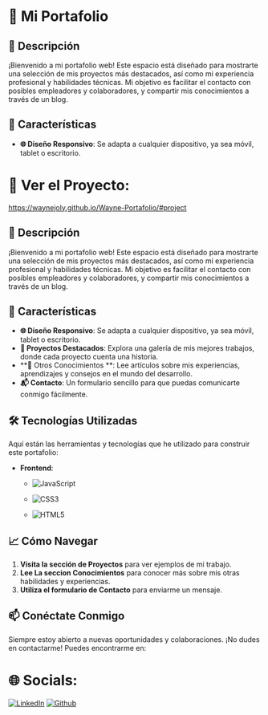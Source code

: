 # 🌟 Mi Portafolio



## 🎉 Descripción

¡Bienvenido a mi portafolio web! Este espacio está diseñado para mostrarte una selección de mis proyectos más destacados, así como mi experiencia profesional y habilidades técnicas. Mi objetivo es facilitar el contacto con posibles empleadores y colaboradores, y compartir mis conocimientos a través de un blog.

## 🚀 Características

- **🌐 Diseño Responsivo**: Se adapta a cualquier dispositivo, ya sea móvil, tablet o escritorio.



# 🔎 Ver el Proyecto:
   https://waynejoly.github.io/Wayne-Portafolio/#project


## 🎉 Descripción

¡Bienvenido a mi portafolio web! Este espacio está diseñado para mostrarte una selección de mis proyectos más destacados, así como mi experiencia profesional y habilidades técnicas. Mi objetivo es facilitar el contacto con posibles empleadores y colaboradores, y compartir mis conocimientos a través de un blog.

## 🚀 Características

- **🌐 Diseño Responsivo**: Se adapta a cualquier dispositivo, ya sea móvil, tablet o escritorio.
- **💼 Proyectos Destacados**: Explora una galería de mis mejores trabajos, donde cada proyecto cuenta una historia.
- **📝 Otros Conocimientos **: Lee artículos sobre mis experiencias, aprendizajes y consejos en el mundo del desarrollo.
- **📬 Contacto**: Un formulario sencillo para que puedas comunicarte conmigo fácilmente.

## 🛠️ Tecnologías Utilizadas

Aquí están las herramientas y tecnologías que he utilizado para construir este portafolio:

- **Frontend**: 
  - ![JavaScript](https://img.shields.io/badge/javascript-%23323330.svg?style=for-the-badge&logo=javascript&logoColor=%23F7DF1E)
  
  - ![CSS3](https://img.shields.io/badge/css3-%231572B6.svg?style=for-the-badge&logo=css3&logoColor=white)
  
  - ![HTML5](https://img.shields.io/badge/html5-%23E34F26.svg?style=for-the-badge&logo=html5&logoColor=white)

## 📈 Cómo Navegar

1. **Visita la sección de Proyectos** para ver ejemplos de mi trabajo.
2. **Lee La seccion  Conocimientos** para conocer más sobre mis otras habilidades  y experiencias.
3. **Utiliza el formulario de Contacto** para enviarme un mensaje.

## 📫 Conéctate Conmigo

Siempre estoy abierto a nuevas oportunidades y colaboraciones. ¡No dudes en contactarme! Puedes encontrarme en:

# 🌐 Socials:
[![LinkedIn](https://img.shields.io/badge/LinkedIn-%230077B5.svg?logo=linkedin&logoColor=white)](https://www.linkedin.com/in/gerald-r-a-wayne-joly) 
[![Github](https://img.shields.io/badge/GitHub-%230077B5.svg?logo=gitHub&logoColor=black)](https://github.com/WayneJOLY)

